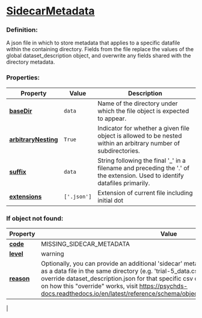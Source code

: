 # [SidecarMetadata](/en/latest/reference/schema/objects/files/SidecarMetadata)

### Definition:

A json file in which to store metadata that applies to a specific datafile within the containing directory. Fields from the file replace the values of the global dataset_description object, and overwrite any fields shared with the directory metadata.

### Properties:

| Property | Value | Description |
|----------|--------|-------------|
| [**baseDir**](/en/latest/reference/schema/meta/defs/baseDir) | `data` | Name of the directory under which the file object is expected to appear.
| [**arbitraryNesting**](/en/latest/reference/schema/meta/defs/arbitraryNesting) | `True` | Indicator for whether a given file object is allowed to be nested within an arbitrary number of subdirectories.
| [**suffix**](/en/latest/reference/schema/meta/defs/suffix) | `data` | String following the final '_' in a filename and preceding the '.' of the extension. Used to identify datafiles primarily.
| [**extensions**](/en/latest/reference/schema/meta/defs/extensions) | `['.json']` | Extension of current file including initial dot

### If object not found:

| Property | Value |
|----------|--------|
| [**code**](/en/latest/reference/schema/meta/defs/code) | MISSING_SIDECAR_METADATA |
| [**level**](/en/latest/reference/schema/meta/defs/level) | warning |
| [**reason**](/en/latest/reference/schema/meta/defs/reason) | Optionally, you can provide an additional 'sidecar' metadata file that has the same name as a data file in the same directory (e.g. 'trial-5_data.csv' and 'trial-5_data.json'). It will override dataset_description.json for that specific csv datafile only. For more information on how this "override" works, visit https://psychds-docs.readthedocs.io/en/latest/reference/schema/objects/common_principles/inheritance/
 |